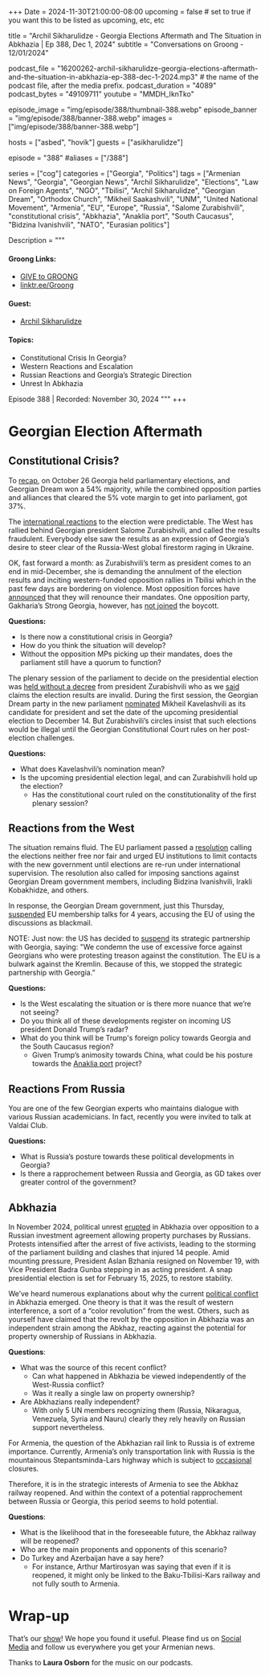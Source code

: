+++
Date = 2024-11-30T21:00:00-08:00
upcoming = false # set to true if you want this to be listed as upcoming, etc, etc

title = "Archil Sikharulidze - Georgia Elections Aftermath and The Situation in Abkhazia | Ep 388, Dec 1, 2024"
subtitle = "Conversations on Groong - 12/01/2024"

podcast_file = "16200262-archil-sikharulidze-georgia-elections-aftermath-and-the-situation-in-abkhazia-ep-388-dec-1-2024.mp3" # the name of the podcast file, after the media prefix.
podcast_duration = "4089"
podcast_bytes = "49109711"
youtube = "MMDH_IknTko"

episode_image = "img/episode/388/thumbnail-388.webp"
episode_banner = "img/episode/388/banner-388.webp"
images = ["img/episode/388/banner-388.webp"]

hosts = ["asbed", "hovik"]
guests = ["asikharulidze"]

episode = "388"
#aliases = ["/388"]

series = ["cog"]
categories = ["Georgia", "Politics"]
tags = ["Armenian News", "Georgia", "Georgian News", "Archil Sikharulidze", "Elections", "Law on Foreign Agents", "NGO", "Tbilisi", "Archil Sikharulidze", "Georgian Dream", "Orthodox Church", "Mikheil Saakashvili", "UNM", "United National Movement", "Armenia", "EU", "Europe", "Russia", "Salome Zurabishvili", "constitutional crisis", "Abkhazia", "Anaklia port", "South Caucasus", "Bidzina Ivanishvili", "NATO", "Eurasian politics"]

Description = """

#### Groong Links:
* [GIVE to GROONG](https://podcasts.groong.org/donate)
* [linktr.ee/Groong](https://linktr.ee/groong)

#### Guest:
* [Archil Sikharulidze](/guest/asikharulidze)

#### Topics:
* Constitutional Crisis In Georgia?
* Western Reactions and Escalation
* Russian Reactions and Georgia’s Strategic Direction
* Unrest In Abkhazia

Episode 388 | Recorded: November 30, 2024
"""
+++

# Georgian Election Aftermath

## Constitutional Crisis?

To [recap](https://www.rferl.org/a/georgia-crucial-elections-choice-russia-or-europe/33174003.html), on October 26 Georgia held parliamentary elections, and Georgian Dream won a 54% majority, while the combined opposition parties and alliances that cleared the 5% vote margin to get into parliament, got 37%.

The [international reactions](https://civil.ge/archives/631310) to the election were predictable. The West has rallied behind Georgian president Salome Zurabishvili, and called the results fraudulent. Everybody else saw the results as an expression of Georgia’s desire to steer clear of the Russia-West global firestorm raging in Ukraine.

OK, fast forward a month: as Zurabishvili’s term as president comes to an end in mid-December, she is demanding the annulment of the election results and inciting western-funded opposition rallies in Tbilisi which in the past few days are bordering on violence. Most opposition forces have [announced](https://www.cbs19news.com/georgia-parliament-convenes-amid-legitimacy-crisis/article_005f0cc9-93c1-5b23-a9e8-68da2b2207be.html) that they will renounce their mandates. One opposition party, Gakharia’s Strong Georgia, however, has [not joined](https://1tv.ge/lang/en/news/giorgi-gakharia-on-parliamentary-mandates-we-will-act-on-our-terms/) the boycott.

**Questions:**
* Is there now a constitutional crisis in Georgia?
* How do you think the situation will develop?
* Without the opposition MPs picking up their mandates, does the parliament still have a quorum to function?

The plenary session of the parliament to decide on the presidential election was [held without a decree](https://www.rferl.org/a/georgia-president-candidate-election/33217919.html) from president Zurabishvili who as we [said](https://www.rferl.org/a/georgia-protest-crackdown-eu-zurabishvili/33221472.html) claims the election results are invalid. During the first session, the Georgian Dream party in the new parliament [nominated](https://www.bbc.com/sport/football/articles/c704pyn5ppyo) Mikheil Kavelashvili as its candidate for president and set the date of the upcoming presidential election to December 14. But Zurabishvili’s circles insist that such elections would be illegal until the Georgian Constitutional Court rules on her post-election challenges.

**Questions:**
* What does Kavelashvili’s nomination mean?
* Is the upcoming presidential election legal, and can Zurabishvili hold up the election?
    * Has the constitutional court ruled on the constitutionality of the first plenary session?

## Reactions from the West

The situation remains fluid. The EU parliament passed a [resolution](https://www.europarl.europa.eu/news/en/press-room/20241121IPR25549/parliament-calls-for-new-elections-in-georgia) calling the elections neither free nor fair and urged EU institutions to limit contacts with the new government until elections are re-run under international supervision. The resolution also called for imposing sanctions against Georgian Dream government members, including Bidzina Ivanishvili, Irakli Kobakhidze, and others.

In response, the Georgian Dream government, just this Thursday, [suspended](https://apnews.com/article/georgia-cabinet-election-russia-european-union-kobakhidze-1291827f76eac552a2918b4b584fa5a0) EU membership talks for 4 years, accusing the EU of using the discussions as blackmail.

NOTE: Just now: the US has decided to [suspend](https://netgazeti.ge/life/754131/) its strategic partnership with Georgia, saying: "We condemn the use of excessive force against Georgians who were protesting treason against the constitution. The EU is a bulwark against the Kremlin. Because of this, we stopped the strategic partnership with Georgia.”

**Questions:**
* Is the West escalating the situation or is there more nuance that we’re not seeing?
* Do you think all of these developments register on incoming US president Donald Trump’s radar?
* What do you think will be Trump's foreign policy towards Georgia and the South Caucasus region?
    * Given Trump’s animosity towards China, what could be his posture towards the [Anaklia port](https://agenda.ge/en/news/2024/41793#gsc.tab=0) project?


## Reactions From Russia

You are one of the few Georgian experts who maintains dialogue with various Russian academicians. In fact, recently you were invited to talk at Valdai Club.

**Questions:**
* What is Russia’s posture towards these political developments in Georgia?
* Is there a rapprochement between Russia and Georgia, as GD takes over greater control of the government?


## Abkhazia

In November 2024, political unrest [erupted](https://responsiblestatecraft.org/abkhazia-protests/) in Abkhazia over opposition to a Russian investment agreement allowing property purchases by Russians. Protests intensified after the arrest of five activists, leading to the storming of the parliament building and clashes that injured 14 people. Amid mounting pressure, President Aslan Bzhania resigned on November 19, with Vice President Badra Gunba stepping in as acting president. A snap presidential election is set for February 15, 2025, to restore stability.

We’ve heard numerous explanations about why the current [political conflict](https://www.rferl.org/a/abkhazia-bzhania-sukhumi-protests/33204418.html) in Abkhazia emerged. One theory is that it was the result of western interference, a sort of a “color revolution” from the west. Others, such as yourself have claimed that the revolt by the opposition in Abkhazia was an independent strain among the Abkhaz, reacting against the potential for property ownership of Russians in Abkhazia.

**Questions**:
* What was the source of this recent conflict?
    * Can what happened in Abkhazia be viewed independently of the West-Russia conflict?
    * Was it really a single law on property ownership?
* Are Abkhazians really independent? 
    * With only 5 UN members recognizing them (Russia, Nikaragua, Venezuela, Syria and Nauru) clearly they rely heavily on Russian support nevertheless.

For Armenia, the question of the Abkhazian rail link to Russia is of extreme importance. Currently, Armenia’s only transportation link with Russia is the mountainous  Stepantsminda-Lars highway which is subject to [occasional](https://news.am/eng/news/854292.html) closures. 

Therefore, it is in the strategic interests of Armenia to see the Abkhaz railway reopened. And within the context of a potential rapprochement between Russia or Georgia, this period seems to hold potential.

**Questions**:
* What is the likelihood that in the foreseeable future, the Abkhaz railway will be reopened?
* Who are the main proponents and opponents of this scenario?
* Do Turkey and Azerbaijan have a say here?
    * For instance, Arthur Martirosyan was saying that even if it is reopened, it might only be linked to the Baku-Tbilisi-Kars railway and not fully south to Armenia.

# Wrap-up

That’s our [show](https://podcasts.groong.org/)! We hope you found it useful. Please find us on [Social Media](https://linktr.ee/groong) and follow us everywhere you get your Armenian news.

Thanks to **Laura Osborn** for the music on our podcasts.
